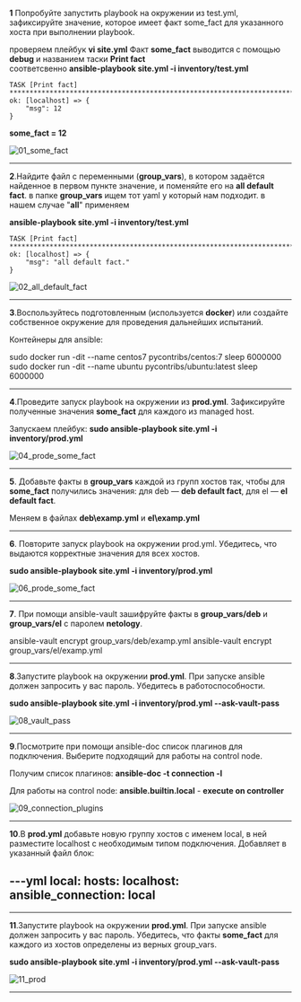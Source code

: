 **1** Попробуйте запустить playbook на окружении из test.yml, зафиксируйте значение, которое имеет факт some_fact для указанного хоста при выполнении playbook.
	
проверяем плейбук
**vi site.yml** 
Факт **some_fact** выводится с помощью **debug** и названием таски **Print fact**  
соответсвенно 
**ansible-playbook site.yml -i inventory/test.yml**

	TASK [Print fact] **********************************************************************************************************************************************************************************************************
	ok: [localhost] => {
		"msg": 12
	}	


**some_fact = 12**	


![01_some_fact](https://github.com/user-attachments/assets/4222c9f8-abbc-4856-98d1-8c4a5b2e3a08)


----------------------	
		
**2**.Найдите файл с переменными (**group_vars**), в котором задаётся найденное в первом пункте значение, и поменяйте его на **all default fact**. 
в папке **group_vars** ищем тот yaml у который нам подходит. в нашем случае "**all**"
применяем 

**ansible-playbook site.yml -i inventory/test.yml**


	TASK [Print fact] 							**********************************************************************************************************************************************************************************************************
	ok: [localhost] => {
		"msg": "all default fact."
	}


![02_all_default_fact](https://github.com/user-attachments/assets/6fb1f088-810e-42f2-bd04-ee98394635e6)

----------------------	
	
**3**.Воспользуйтесь подготовленным (используется **docker**) или создайте собственное окружение для проведения дальнейших испытаний.

Контейнеры для ansible:

sudo docker run -dit --name centos7 pycontribs/centos:7 sleep 6000000
sudo docker run -dit --name ubuntu pycontribs/ubuntu:latest sleep 6000000

----------------------	

**4**.Проведите запуск playbook на окружении из **prod.yml**. Зафиксируйте полученные значения **some_fact** для каждого из managed host.

Запускаем плейбук:
**sudo ansible-playbook site.yml -i inventory/prod.yml**


![04_prode_some_fact](https://github.com/user-attachments/assets/22eac719-1d6f-4a3e-9f97-253d89eff883)


----------------------	

**5**. Добавьте факты в **group_vars** каждой из групп хостов так, чтобы для **some_fact** получились значения: для deb — **deb default fact**, для el — **el default fact**.

Меняем в файлах **deb\examp.yml** и **el\examp.yml**

----------------------	
	
**6**. Повторите запуск playbook на окружении prod.yml. Убедитесь, что выдаются корректные значения для всех хостов.

**sudo ansible-playbook site.yml -i inventory/prod.yml**


![06_prode_some_fact](https://github.com/user-attachments/assets/e1b4f005-7825-4abc-be6e-374e2f3e2a97)


----------------------	

**7**. При помощи ansible-vault зашифруйте факты в **group_vars/deb** и **group_vars/el** с паролем **netology**.

ansible-vault encrypt group_vars/deb/examp.yml
ansible-vault encrypt group_vars/el/examp.yml

----------------------	

**8**.Запустите playbook на окружении **prod.yml**. При запуске ansible должен запросить у вас пароль. Убедитесь в работоспособности.

**sudo ansible-playbook site.yml -i inventory/prod.yml --ask-vault-pass**


![08_vault_pass](https://github.com/user-attachments/assets/36da6a13-6285-4bcd-891a-c5fdc2f0aea8)


----------------------	

**9**.Посмотрите при помощи ansible-doc список плагинов для подключения. Выберите подходящий для работы на control node.

Получим список плагинов:
**ansible-doc -t connection -l**

Для работы на control node:
**ansible.builtin.local** - **execute on controller**


![09_connection_plugins](https://github.com/user-attachments/assets/a68673ac-8937-4c56-ba61-4e5f3737328a)


----------------------	 

**10**.В **prod.yml** добавьте новую группу хостов с именем local, в ней разместите localhost с необходимым типом подключения. 
Добавляет в указанный файл блок:

---yml
	  local:
	    hosts:
	      localhost:
	        ansible_connection: local
---

----------------------	 
	
**11**.Запустите playbook на окружении **prod.yml**. При запуске ansible должен запросить у вас пароль. Убедитесь, что факты **some_fact** для каждого из хостов определены из верных group_vars.

**sudo ansible-playbook site.yml -i inventory/prod.yml --ask-vault-pass**


![11_prod](https://github.com/user-attachments/assets/223bebf7-6da2-4cc3-bc60-2035f315f5f7)


----------------------







